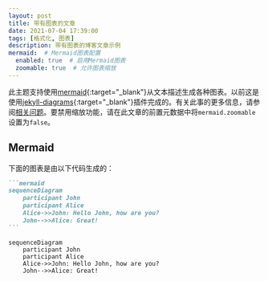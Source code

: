 ```yaml
---
layout: post
title: 带有图表的文章
date: 2021-07-04 17:39:00
tags: [格式化, 图表]
description: 带有图表的博客文章示例
mermaid:  # Mermaid图表配置
  enabled: true  # 启用Mermaid图表
  zoomable: true  # 允许图表缩放
---
```


此主题支持使用[mermaid](https://mermaid-js.github.io/mermaid/){:target="\_blank"}从文本描述生成各种图表。以前这是使用[jekyll-diagrams](https://github.com/zhustec/jekyll-diagrams){:target="\_blank"}插件完成的。有关此事的更多信息，请参阅[相关问题](https://github.com/alshedivat/al-folio/issues/1609#issuecomment-1656995674)。要禁用缩放功能，请在此文章的前置元数据中将`mermaid.zoomable`设置为`false`。

## Mermaid

下面的图表是由以下代码生成的：

````markdown
```mermaid
sequenceDiagram
    participant John
    participant Alice
    Alice->>John: Hello John, how are you?
    John-->>Alice: Great!
```
````

```mermaid
sequenceDiagram
    participant John
    participant Alice
    Alice->>John: Hello John, how are you?
    John-->>Alice: Great!
```
